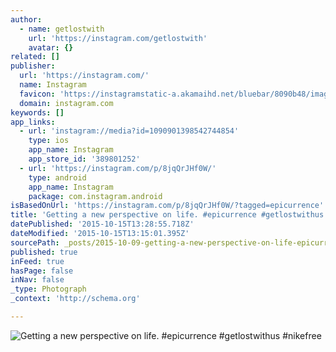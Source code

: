 ```yaml
---
author:
  - name: getlostwith
    url: 'https://instagram.com/getlostwith'
    avatar: {}
related: []
publisher:
  url: 'https://instagram.com/'
  name: Instagram
  favicon: 'https://instagramstatic-a.akamaihd.net/bluebar/8090b48/images/ico/favicon.ico'
  domain: instagram.com
keywords: []
app_links:
  - url: 'instagram://media?id=1090901398542744854'
    type: ios
    app_name: Instagram
    app_store_id: '389801252'
  - url: 'https://instagram.com/p/8jqQrJHf0W/'
    type: android
    app_name: Instagram
    package: com.instagram.android
isBasedOnUrl: 'https://instagram.com/p/8jqQrJHf0W/?tagged=epicurrence'
title: 'Getting a new perspective on life. #epicurrence #getlostwithus #nikefree'
datePublished: '2015-10-15T13:28:55.718Z'
dateModified: '2015-10-15T13:15:01.395Z'
sourcePath: _posts/2015-10-09-getting-a-new-perspective-on-life-epicurrence-getlostwith.md
published: true
inFeed: true
hasPage: false
inNav: false
_type: Photograph
_context: 'http://schema.org'

---
```

![Getting a new perspective on life&period; &num;epicurrence &num;getlostwithus &num;nikefree](https://igcdn-photos-g-a.akamaihd.net/hphotos-ak-xfa1/t51.2885-15/s640x640/sh0.08/e35/11374424_907350816025574_375838725_n.jpg)